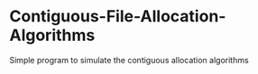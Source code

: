 # Contiguous-File-Allocation-Algorithms
Simple program to simulate the contiguous allocation algorithms   

